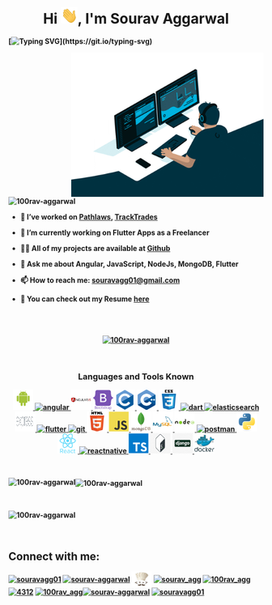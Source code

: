 <h1 align="center"> 
  Hi 
  <img 
    src="https://raw.githubusercontent.com/100RAV-AGGARWAL/100RAV-AGGARWAL/master/Assets/wave.gif" width="33px" height="33px">, 
    I'm <b>Sourav Aggarwal
</h1> 
  
[![Typing SVG](https://readme-typing-svg.herokuapp.com?size=40&color=blue&center=true&vCenter=true&height=60&width=1000&lines=A+passionate+Developer;An+enthusiastic+learner;)](https://git.io/typing-svg)
  

  <img width="380" align="right" alt="Github"
src="https://raw.githubusercontent.com/100RAV-AGGARWAL/100RAV-AGGARWAL/master/Assets/Developer.gif" 
/> 

<p align="left"> <img src="https://komarev.com/ghpvc/?username=100rav-aggarwal&label=Profile%20Views&color=blueviolet&style=flat" alt="100rav-aggarwal" /> </p>
  
- 🔭 I’ve worked on [Pathlaws](https://pathlaws.com/home), [TrackTrades](https://tracktrades.in/)

- 🌱 I’m currently working on Flutter Apps as a Freelancer

- 👨‍💻 All of my projects are available at [Github](https://github.com/100RAV-AGGARWAL)

- 💬 Ask me about **Angular, JavaScript, NodeJs, MongoDB, Flutter**

- 📫 How to reach me: **souravagg01@gmail.com**

- 📄 You can check out my Resume [here](https://drive.google.com/file/d/1zeYUa5tWtI8hk54z4ZOre33seZN3Pbe4/view?usp=sharing)
  
<br>
<br>
<p align="center"> <a href="https://github.com/ryo-ma/github-profile-trophy"><img src="https://github-profile-trophy.vercel.app/?username=100rav-aggarwal&theme=darkhub&rank=-?&margin-w=15" alt="100rav-aggarwal" align="center"/></a> </p>

<br>
  
<h3 align="center"><b>Languages and Tools Known</b></h3>
<p align="center"> <a href="https://developer.android.com" target="_blank" rel="noreferrer"> <img src="https://raw.githubusercontent.com/devicons/devicon/master/icons/android/android-original-wordmark.svg" alt="android" width="40" height="40"/> </a> <a href="https://angular.io" target="_blank" rel="noreferrer"> <img src="https://angular.io/assets/images/logos/angular/angular.svg" alt="angular" width="40" height="40"/> </a> <a href="https://angular.io" target="_blank" rel="noreferrer"> <img src="https://raw.githubusercontent.com/devicons/devicon/master/icons/angularjs/angularjs-original-wordmark.svg" alt="angularjs" width="40" height="40"/> </a> <a href="https://getbootstrap.com" target="_blank" rel="noreferrer"> <img src="https://raw.githubusercontent.com/devicons/devicon/master/icons/bootstrap/bootstrap-plain-wordmark.svg" alt="bootstrap" width="40" height="40"/> </a> <a href="https://www.cprogramming.com/" target="_blank" rel="noreferrer"> <img src="https://raw.githubusercontent.com/devicons/devicon/master/icons/c/c-original.svg" alt="c" width="40" height="40"/> </a> <a href="https://www.w3schools.com/cpp/" target="_blank" rel="noreferrer"> <img src="https://raw.githubusercontent.com/devicons/devicon/master/icons/cplusplus/cplusplus-original.svg" alt="cplusplus" width="40" height="40"/> </a> <a href="https://www.w3schools.com/css/" target="_blank" rel="noreferrer"> <img src="https://raw.githubusercontent.com/devicons/devicon/master/icons/css3/css3-original-wordmark.svg" alt="css3" width="40" height="40"/> </a> <a href="https://dart.dev" target="_blank" rel="noreferrer"> <img src="https://www.vectorlogo.zone/logos/dartlang/dartlang-icon.svg" alt="dart" width="40" height="40"/> </a> <a href="https://www.elastic.co" target="_blank" rel="noreferrer"> <img src="https://www.vectorlogo.zone/logos/elastic/elastic-icon.svg" alt="elasticsearch" width="40" height="40"/> </a> <a href="https://expressjs.com" target="_blank" rel="noreferrer"> <img src="https://raw.githubusercontent.com/100RAV-AGGARWAL/100RAV-AGGARWAL/main/Assets/express.png" alt="express" width="40" height="40"/> </a> <a href="https://flutter.dev" target="_blank" rel="noreferrer"> <img src="https://www.vectorlogo.zone/logos/flutterio/flutterio-icon.svg" alt="flutter" width="40" height="40"/> </a> <a href="https://git-scm.com/" target="_blank" rel="noreferrer"> <img src="https://www.vectorlogo.zone/logos/git-scm/git-scm-icon.svg" alt="git" width="40" height="40"/> </a> <a href="https://www.w3.org/html/" target="_blank" rel="noreferrer"> <img src="https://raw.githubusercontent.com/devicons/devicon/master/icons/html5/html5-original-wordmark.svg" alt="html5" width="40" height="40"/> </a> <a href="https://developer.mozilla.org/en-US/docs/Web/JavaScript" target="_blank" rel="noreferrer"> <img src="https://raw.githubusercontent.com/devicons/devicon/master/icons/javascript/javascript-original.svg" alt="javascript" width="40" height="40"/> </a> <a href="https://www.mongodb.com/" target="_blank" rel="noreferrer"> <img src="https://raw.githubusercontent.com/devicons/devicon/master/icons/mongodb/mongodb-original-wordmark.svg" alt="mongodb" width="40" height="40"/> </a> <a href="https://www.mysql.com/" target="_blank" rel="noreferrer"> <img src="https://raw.githubusercontent.com/devicons/devicon/master/icons/mysql/mysql-original-wordmark.svg" alt="mysql" width="40" height="40"/> </a> <a href="https://nodejs.org" target="_blank" rel="noreferrer"> <img src="https://raw.githubusercontent.com/devicons/devicon/master/icons/nodejs/nodejs-original-wordmark.svg" alt="nodejs" width="40" height="40"/> </a> <a href="https://postman.com" target="_blank" rel="noreferrer"> <img src="https://www.vectorlogo.zone/logos/getpostman/getpostman-icon.svg" alt="postman" width="40" height="40"/> </a> <a href="https://www.python.org" target="_blank" rel="noreferrer"> <img src="https://raw.githubusercontent.com/devicons/devicon/master/icons/python/python-original.svg" alt="python" width="40" height="40"/> </a> <a href="https://reactjs.org/" target="_blank" rel="noreferrer"> <img src="https://raw.githubusercontent.com/devicons/devicon/master/icons/react/react-original-wordmark.svg" alt="react" width="40" height="40"/> </a> <a href="https://reactnative.dev/" target="_blank" rel="noreferrer"> <img src="https://reactnative.dev/img/header_logo.svg" alt="reactnative" width="40" height="40"/> </a> <a href="https://www.typescriptlang.org/" target="_blank" rel="noreferrer"> <img src="https://raw.githubusercontent.com/devicons/devicon/master/icons/typescript/typescript-original.svg" alt="typescript" width="40" height="40"/> </a> <a href="https://www.gnu.org/software/bash/" target="_blank" rel="noreferrer"> <img src="https://raw.githubusercontent.com/100RAV-AGGARWAL/100RAV-AGGARWAL/main/Assets/bash.png" alt="bash" width="40" height="40"/> </a> <a href="https://www.djangoproject.com/" target="_blank" rel="noreferrer"> <img src="https://raw.githubusercontent.com/100RAV-AGGARWAL/100RAV-AGGARWAL/main/Assets/django.png" alt="django" width="40" height="40"/> </a> <a href="https://www.docker.com/" target="_blank" rel="noreferrer"> <img src="https://raw.githubusercontent.com/devicons/devicon/master/icons/docker/docker-original-wordmark.svg" alt="docker" width="40" height="40"/> </a></p>

<br>

<p><img align="left" src="https://github-readme-stats.vercel.app/api?username=100rav-aggarwal&show_icons=true&locale=en&count-private=true$height=80&theme=vision-friendly-dark" alt="100rav-aggarwal" /></p>

<p><img align="center" src="https://github-readme-stats.vercel.app/api/top-langs?username=100rav-aggarwal&show_icons=true&locale=en&layout=compact&theme=vision-friendly-dark" alt="100rav-aggarwal" /></p>
<br>
<p><img align="center" src="https://github-readme-streak-stats.herokuapp.com/?user=100rav-aggarwal&theme=highcontrast" alt="100rav-aggarwal" /></p>

<br>
  
<h2><b>Connect with me:</b></h2>
<p align="left">
<a href="https://twitter.com/souravagg01" target="blank"><img align="center" src="https://raw.githubusercontent.com/rahuldkjain/github-profile-readme-generator/master/src/images/icons/Social/twitter.svg" alt="souravagg01" height="30" width="40" /></a>
<a href="https://linkedin.com/in/sourav-aggarwal" target="blank"><img align="center" src="https://raw.githubusercontent.com/rahuldkjain/github-profile-readme-generator/master/src/images/icons/Social/linked-in-alt.svg" alt="sourav-aggarwal" height="30" width="40" /></a>
<a href="https://www.codechef.com/users/sourav_agg" target="blank"><img align="center" src="https://raw.githubusercontent.com/100RAV-AGGARWAL/100RAV-AGGARWAL/main/Assets/codechef.png" alt="sourav_agg" height="30" width="40" /></a>
<a href="https://www.hackerrank.com/sourav_agg" target="blank"><img align="center" src="https://raw.githubusercontent.com/rahuldkjain/github-profile-readme-generator/master/src/images/icons/Social/hackerrank.svg" alt="sourav_agg" height="30" width="40" /></a>
<a href="https://www.leetcode.com/100rav_agg" target="blank"><img align="center" src="https://raw.githubusercontent.com/rahuldkjain/github-profile-readme-generator/master/src/images/icons/Social/leet-code.svg" alt="100rav_agg" height="30" width="40" /></a>
  <a href="https://discord.gg/#4312" target="blank"><img align="center" src="https://raw.githubusercontent.com/rahuldkjain/github-profile-readme-generator/master/src/images/icons/Social/discord.svg" alt="4312" height="30" width="40" /></a>
  <a href="https://instagram.com/100rav_agg" target="blank"><img align="center" src="https://raw.githubusercontent.com/rahuldkjain/github-profile-readme-generator/master/src/images/icons/Social/instagram.svg" alt="100rav_agg" height="30" width="40" /></a><a href="https://hashnode.com/@sourav-aggarwal" target="blank"><img align="center" src="https://raw.githubusercontent.com/rahuldkjain/github-profile-readme-generator/master/src/images/icons/Social/hashnode.svg" alt="sourav-aggarwal" height="30" width="40" /></a>
  <a href="https://auth.geeksforgeeks.org/user/souravagg01" target="blank"><img align="center" src="https://raw.githubusercontent.com/rahuldkjain/github-profile-readme-generator/master/src/images/icons/Social/geeks-for-geeks.svg" alt="souravagg01" height="30" width="40" /></a>
</p>
